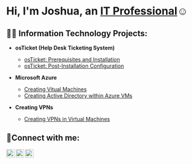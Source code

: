 <h1>Hi, I'm Joshua, an <a href="https://linkedin.com/in/joshua-m-3b4720105">IT Professional</a>☺</h1>

<h2>👨‍💻 Information Technology Projects:</h2>

- <b>osTicket (Help Desk Ticketing System)</b>
  - [osTicket: Prerequisites and Installation](https://github.com/JoshuaMoorecc/osticket-prereqs)
  - [osTicket: Post-Installation Configuration](https://github.com/JoshuaMoorecc/post-install-config)

- <b>Microsoft Azure</b>
  - [Creating Vitual Machines](https://github.com/JoshuaMoorecc/Creating-VM)
  - [Creating Active Directory within Azure VMs](https://github.com/JoshuaMoorecc/configure-ad-)

- <b>Creating VPNs</b>
   - [Creating VPNs in Virtual Machines](https://github.com/JoshuaMoorecc/Creating-VPN)


<h2>🤳Connect with me:</h2>

[<img align="left" alt="Josh | Twitter" width="22px" src="https://cdn.jsdelivr.net/npm/simple-icons@v3/icons/twitter.svg" />][twitter]
[<img align="left" alt="Josh | LinkedIn" width="22px" src="https://cdn.jsdelivr.net/npm/simple-icons@v3/icons/linkedin.svg" />][linkedin]
[<img align="left" alt="Josh | Instagram" width="22px" src="https://cdn.jsdelivr.net/npm/simple-icons@v3/icons/instagram.svg" />][instagram]

[twitter]: https://twitter.com/https://twitter.com/OptimusPassport
[instagram]: https://www.instagram.com/startraveler_83/
[linkedin]: https://linkedin.com/in/joshua-m-3b4720105
